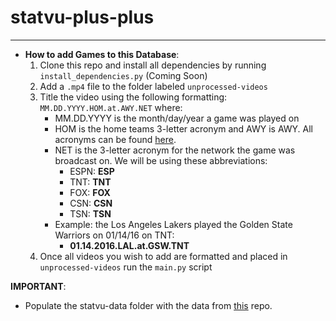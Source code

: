 # statvu-plus-plus
---
- **How to add Games to this Database**:
	1. Clone this repo and install all dependencies by running `install_dependencies.py` (Coming Soon)
	2. Add a `.mp4` file to the folder labeled `unprocessed-videos`
	3. Title the video using the following formatting: `MM.DD.YYYY.HOM.at.AWY.NET` where:
		 - MM.DD.YYYY is the month/day/year a game was played on
		- HOM is the home teams 3-letter acronym and AWY is AWY. All acronyms can be found [here](https://en.wikipedia.org/wiki/Wikipedia:WikiProject_National_Basketball_Association/National_Basketball_Association_team_abbreviations).
		- NET is the 3-letter acronym for the network the game was broadcast on. We will be using these abbreviations:
			- ESPN: **ESP**
			- TNT: **TNT**
			- FOX: **FOX**
			- CSN: **CSN**
			- TSN: **TSN**
		- Example: the Los Angeles Lakers played the Golden State Warriors on 01/14/16 on TNT:
			- **01.14.2016.LAL.at.GSW.TNT**
	4. Once all videos you wish to add are formatted and placed in `unprocessed-videos` run the `main.py` script

**IMPORTANT**:
 - Populate the statvu-data folder with the data from [this](https://github.com/linouk23/NBA-Player-Movements) repo.
